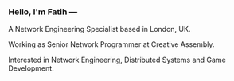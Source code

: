 ### Hello, I'm Fatih &mdash;

A Network Engineering Specialist based in London, UK.

Working as Senior Network Programmer at Creative Assembly.

Interested in Network Engineering, Distributed Systems and Game Development.
